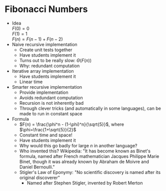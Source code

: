 # Fibonacci Numbers
* Idea  
    $F(0) = 0$  
    $F(1) = 1$  
    $F(n) = F(n-1) + F(n-2)$  
* Naive recursive implementation
  * Create unit tests together
  * Have students implement it
  * Turns out to be really slow: $\Theta(F(n))$
  * Why: redundant computation
* Iterative array implementation
  * Have students implement it
  * Linear time
* Smarter recursive implementation
  * Provide implementation
  * Avoids redundant computation
  * Recursion is not inherently bad
  * Through clever tricks (and automatically in some languages), can be made to run in constant space
* Formula
  * $F(n) = \frac{\phi^n - (1-\phi)^n}{\sqrt{5}}$, where $\phi=\frac{1+\sqrt{5}}{2}$
  * Constant time and space!
  * Have students implement it
  * Why would this go badly for large $n$ in another language?
  * Who invented this? Wikipedia: "It has become known as Binet's formula, named after French mathematician Jacques Philippe Marie Binet, though it was already known by Abraham de Moivre and Daniel Bernoulli."
  * Stigler's Law of Eponymy: "No scientific discovery is named after its original discoverer"
    * Named after Stephen Stigler, invented by Robert Merton
